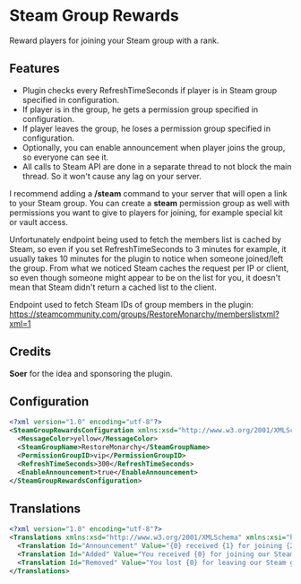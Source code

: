 # Steam Group Rewards
Reward players for joining your Steam group with a rank.

## Features
- Plugin checks every RefreshTimeSeconds if player is in Steam group specified in configuration.
- If player is in the group, he gets a permission group specified in configuration.
- If player leaves the group, he loses a permission group specified in configuration.
- Optionally, you can enable announcement when player joins the group, so everyone can see it.
- All calls to Steam API are done in a separate thread to not block the main thread. So it won't cause any lag on your server.

I recommend adding a **/steam** command to your server that will open a link to your Steam group. You can create a **steam** permission group as well with permissions you want to give to players for joining, for example special kit or vault access.

Unfortunately endpoint being used to fetch the members list is cached by Steam, so even if you set RefreshTimeSeconds to 3 minutes for example, it usually takes 10 minutes for the plugin to notice when someone joined/left the group. From what we noticed Steam caches the request per IP or client, so even though someone might appear to be on the list for you, it doesn't mean that Steam didn't return a cached list to the client.

Endpoint used to fetch Steam IDs of group members in the plugin: 
https://steamcommunity.com/groups/RestoreMonarchy/memberslistxml?xml=1

## Credits
**Soer** for the idea and sponsoring the plugin.

## Configuration
```xml
<?xml version="1.0" encoding="utf-8"?>
<SteamGroupRewardsConfiguration xmlns:xsd="http://www.w3.org/2001/XMLSchema" xmlns:xsi="http://www.w3.org/2001/XMLSchema-instance">
  <MessageColor>yellow</MessageColor>
  <SteamGroupName>RestoreMonarchy</SteamGroupName>
  <PermissionGroupID>vip</PermissionGroupID>
  <RefreshTimeSeconds>300</RefreshTimeSeconds>
  <EnableAnnouncement>true</EnableAnnouncement>
</SteamGroupRewardsConfiguration>
```

## Translations
```xml
<?xml version="1.0" encoding="utf-8"?>
<Translations xmlns:xsd="http://www.w3.org/2001/XMLSchema" xmlns:xsi="http://www.w3.org/2001/XMLSchema-instance">
  <Translation Id="Announcement" Value="{0} received {1} for joining {2} Steam group!" />
  <Translation Id="Added" Value="You received {0} for joining our Steam group." />
  <Translation Id="Removed" Value="You lost {0} for leaving our Steam group." />
</Translations>
```